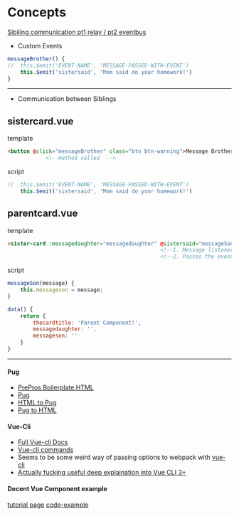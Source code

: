 # Concepts


[Sibiling communication pt1 relay / pt2 eventbus](https://vegibit.com/vue-sibling-component-communication/)
- Custom Events

```js
messageBrother() {
//  this.$emit('EVENT-NAME', 'MESSAGE-PASSED-WITH-EVENT')
    this.$emit('sistersaid', 'Mom said do your homework!')
}
```
---
- Communication between Siblings

## sistercard.vue
template
```html
<button @click="messageBrother" class="btn btn-warning">Message Brother</button>
            <!--method called  -->
```
script
```js
//  this.$emit('EVENT-NAME', 'MESSAGE-PASSED-WITH-EVENT')
    this.$emit('sistersaid', 'Mom said do your homework!')
```
## parentcard.vue
template
```html
<sister-card :messagedaughter="messagedaughter" @sistersaid="messageSon($event)"></sister-card>
                                                <!--1. Message listener for custom event -->
                                                <!--2. Passes the event to the method on parent to communicate to sibling-->
```
script

```js
messageSon(message) {
    this.messageson = message;
}

data() {
    return {
        thecardtitle: 'Parent Component!',
        messagedaughter: '',
        messageson: ''
    }
}
```

----




#### Pug
- [PrePros Boilerplate HTML](https://github.com/Tor020/preprosboilerplate/tree/master/Dev)
- [Pug](https://gist.github.com/gearmobile/e1be3359a667eb1e555b2c461955e800)
- [HTML to Pug](https://html-to-pug.com/)
- [Pug to HTML](https://pughtml.com/)

#### Vue-Cli
- [Full Vue-cli Docs](https://github.com/vuejs/vue-cli/tree/dev/docs)
- [Vue-cli commands](https://github.com/vuejs/vue-cli/blob/dev/docs/cli.md)
- Seems to be some weird way of passing options to webpack with [vue-cli](https://github.com/vuejs/vue-cli/blob/dev/docs/webpack.md#inspecting-the-projects-webpack-config) 
- [Actually fucking useful deep explaination into Vue CLI 3+](https://blog.logrocket.com/vue-cli-3-the-deep-dive-41dff070ac4a)

#### Decent Vue Component example

 [tutorial page](https://frontstuff.io/build-your-first-vue-js-component)
 [code-example](https://codesandbox.io/s/38k1y8x375)

